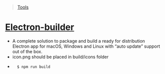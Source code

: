 >[Tools](./Tools-decisions.md)

#   [Electron-builder](https://www.electron.build/)
*   A complete solution to package and build a ready for distribution Electron app for macOS, Windows and Linux with “auto update” support out of the box.
*   icon.png should be placed in build/icons folder
*       $ npm run build